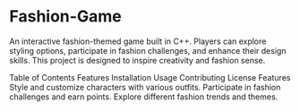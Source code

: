 # Fashion-Game
An interactive fashion-themed game built in C++. Players can explore styling options, participate in fashion challenges, and enhance their design skills. This project is designed to inspire creativity and fashion sense.

Table of Contents
Features
Installation
Usage
Contributing
License
Features
Style and customize characters with various outfits.
Participate in fashion challenges and earn points.
Explore different fashion trends and themes.
